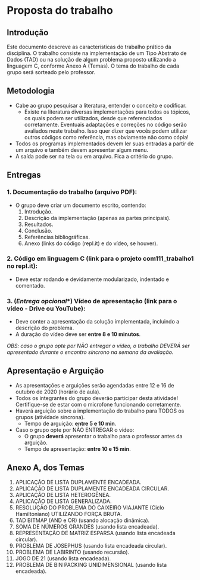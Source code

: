 # Proposta do trabalho 
## Introdução 
Este documento descreve as características do trabalho prático da disciplina. O trabalho consiste na implementação de um Tipo Abstrato de Dados (TAD) ou na solução de algum problema proposto
utilizando a linguagem C, conforme Anexo A (Temas). O tema do trabalho de cada grupo será sorteado
pelo professor.
## Metodologia
* Cabe ao grupo pesquisar a literatura, entender o conceito e codificar.
  * Existe na literatura diversas implementações para todos os tópicos, os quais podem ser utilizados, desde que referenciados corretamente. Eventuais adaptações e correções no código serão avaliados neste trabalho. Isso quer dizer que vocês podem utilizar outros códigos como referência, mas obviamente não como cópia!
* Todos os programas implementados devem ler suas entradas a partir de um arquivo e também devem apresentar algum menu.
* A saída pode ser na tela ou em arquivo. Fica a critério do grupo.
## Entregas
### 1. **Documentação do trabalho** (arquivo PDF):
* O grupo deve criar um documento escrito, contendo:
  1. Introdução.
  2. Descrição da implementação (apenas as partes principais).
  3. Resultados.
  4. Conclusão.
  5. Referências bibliográficas.
  6. Anexo (links do código (repl.it) e do vídeo, se houver).

### 2. **Código em linguagem C** (link para o projeto com111_trabalho1 no repl.it):
* Deve estar rodando e devidamente modularizado, indentado e comentado.

### 3. (*Entrega opcional**) **Vídeo de apresentação** (link para o vídeo - Drive ou YouTube):
   
* Deve conter a apresentação da solução implementada, incluindo a descrição do problema.
* A duração do vídeo deve ser **entre 8 e 10 minutos**.

*OBS: caso o grupo opte por NÃO entregar o vídeo, o trabalho DEVERÁ ser apresentado durante o encontro síncrono na semana da avaliação.*

## Apresentação e Arguição
* As apresentações e arguições serão agendadas entre 12 e 16 de outubro de 2020 (horário de aula).
* Todos os integrantes do grupo deverão participar desta atividade! Certifique-se de estar com o microfone funcionando corretamente.
* Haverá arguição sobre a implementação do trabalho para TODOS os grupos (atividade síncrona).
  * Tempo de arguição: **entre 5 e 10 min**.
* Caso o grupo opte por NÃO ENTREGAR o vídeo:
  * O grupo **deverá** apresentar o trabalho para o professor antes da arguição.
  * Tempo de apresentação: **entre 10 e 15 min**.

## Anexo A, dos Temas
1. APLICAÇÃO DE LISTA DUPLAMENTE ENCADEADA.
2. APLICAÇÃO DE LISTA DUPLAMENTE ENCADEADA CIRCULAR.
3. APLICAÇÃO DE LISTA HETEROGÊNEA.
4. APLICAÇÃO DE LISTA GENERALIZADA.
5. RESOLUÇÃO DO PROBLEMA DO CAIXEIRO VIAJANTE (Ciclo Hamiltoniano) UTILIZANDO FORÇA BRUTA.
6. TAD BITMAP (AND e OR) (usando alocação dinâmica).
7. SOMA DE NÚMEROS GRANDES (usando lista encadeada).
8. REPRESENTAÇÃO DE MATRIZ ESPARSA (usando lista encadeada circular).
9. PROBLEMA DE JOSEPHUS (usando lista encadeada circular).
10. PROBLEMA DE LABIRINTO (usando recursão).
11. JOGO DE 21 (usando lista encadeada).
12. PROBLEMA DE BIN PACKING UNIDIMENSIONAL (usando lista encadeada).